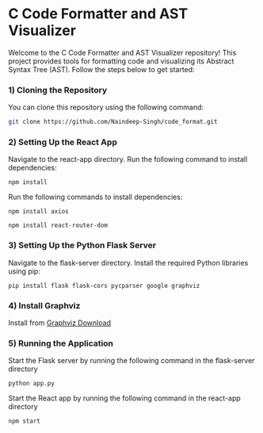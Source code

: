 # C Code Formatter and AST Visualizer

Welcome to the C Code Formatter and AST Visualizer repository! This project provides tools for formatting code and visualizing its Abstract Syntax Tree (AST). Follow the steps below to get started:

### 1) Cloning the Repository

You can clone this repository using the following command:

```bash
git clone https://github.com/Naindeep-Singh/code_format.git
```
 
### 2) Setting Up the React App
Navigate to the react-app directory.
Run the following command to install dependencies:
```
npm install
```
Run the following commands to install dependencies:
```
npm install axios
```
```
npm install react-router-dom
```

### 3) Setting Up the Python Flask Server
Navigate to the flask-server directory.
Install the required Python libraries using pip:
```
pip install flask flask-cors pycparser google graphviz
```
### 4) Install Graphviz
Install from [Graphviz Download](https://graphviz.org/download/)

### 5) Running the Application
Start the Flask server by running the following command in the flask-server directory
```
python app.py
```
Start the React app by running the following command in the react-app directory
```
npm start
```
